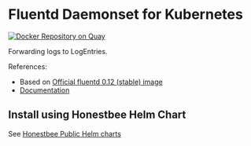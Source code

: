 # Fluentd Daemonset for Kubernetes

[![Docker Repository on Quay](https://quay.io/repository/honestbee/le-k8s-ds/status "Docker Repository on Quay")](https://quay.io/repository/honestbee/le-k8s-ds)

Forwarding logs to LogEntries.

References:

- Based on [Official fluentd 0.12 (stable) image](https://hub.docker.com/r/fluent/fluentd/)
- [Documentation](http://docs.fluentd.org/v0.12/articles/kubernetes-fluentd)

## Install using Honestbee Helm Chart

See [Honestbee Public Helm charts](https://github.com/honestbee/public-charts/tree/fluentd-logentries-0.1.0/incubator/fluentd-logentries)
